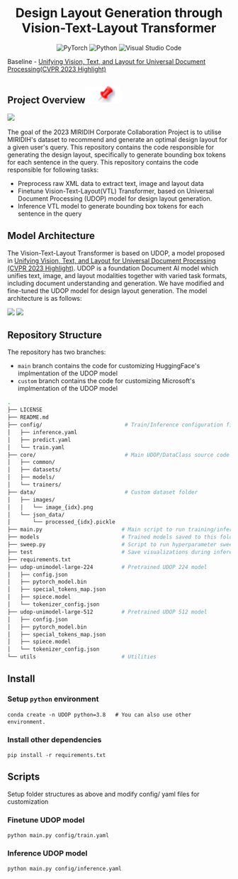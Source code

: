 <div align="center">

# Design Layout Generation through <br> Vision-Text-Layout Transformer

![PyTorch](https://img.shields.io/badge/PyTorch-%23EE4C2C.svg?style=for-the-badge&logo=PyTorch&logoColor=white)
![Python](https://img.shields.io/badge/python-3670A0?style=for-the-badge&logo=python&logoColor=ffdd54)
![Visual Studio Code](https://img.shields.io/badge/Visual%20Studio%20Code-0078d7.svg?style=for-the-badge&logo=visual-studio-code&logoColor=white)

</div>

Baseline - [Unifying Vision, Text, and Layout for Universal Document Processing(CVPR 2023 Highlight)](https://arxiv.org/abs/2212.02623)

## Project Overview![](https://raw.githubusercontent.com/aregtech/areg-sdk/master/docs/img/pin.svg)

<img src="https://github.com/miridi-sanhak/UDOP/assets/96368116/c7c2a63f-ba1b-43e3-ba4d-9d20cd91147b">

The goal of the 2023 MIRIDIH Corporate Collaboration Project is to utilise MIRIDIH's dataset to recommend and generate an optimal design layout for a given user's query. This repository contains the code responsible for generating the design layout, specifically to generate bounding box tokens for each sentence in the query. This repository contains the code responsible for following tasks:
- Preprocess raw XML data to extract text, image and layout data
- Finetune Vision-Text-Layout(VTL) Transformer, based on Universal Document Processing (UDOP) model for design layout generation.
- Inference VTL model to generate bounding box tokens for each sentence in the query


## Model Architecture
The Vision-Text-Layout Transformer is based on UDOP, a model proposed in [Unifying Vision, Text, and Layout for Universal Document Processing (CVPR 2023 Highlight)](https://arxiv.org/abs/2212.02623). UDOP is a foundation Document AI model which unifies text, image, and layout modalities together with varied task formats, including document understanding and generation.
We have modified and fine-tuned the UDOP model for design layout generation. The model architecture is as follows:

<img src="https://github.com/miridi-sanhak/UDOP/assets/96368116/337c8acc-ab63-48d5-9aa6-ae6901dd93cf">

<img src="https://github.com/miridi-sanhak/UDOP/assets/96368116/5ec3149a-83bc-467f-9a62-b997ece85696">





## Repository Structure
The repository has two branches:
- `main` branch contains the code for customizing HuggingFace's implmentation of the UDOP model
- `custom` branch contains the code for customizing Microsoft's implmentation of the UDOP model


``` bash
.
├── LICENSE
├── README.md
├── config/                          # Train/Inference configuration files
│   ├── inference.yaml
│   ├── predict.yaml
│   └── train.yaml
├── core/                            # Main UDOP/DataClass source code
│   ├── common/
│   ├── datasets/
│   ├── models/
│   └── trainers/
├── data/                            # Custom dataset folder
│   ├── images/
│   │   └── image_{idx}.png
│   └── json_data/
│       └── processed_{idx}.pickle
├── main.py                         # Main script to run training/inference
├── models                          # Trained models saved to this folder
├── sweep.py                        # Script to run hyperparameter sweep
├── test                            # Save visualizations during inference
├── requirements.txt
├── udop-unimodel-large-224         # Pretrained UDOP 224 model
│   ├── config.json
│   ├── pytorch_model.bin
│   ├── special_tokens_map.json
│   ├── spiece.model
│   └── tokenizer_config.json
├── udop-unimodel-large-512         # Pretrained UDOP 512 model
│   ├── config.json
│   ├── pytorch_model.bin
│   ├── special_tokens_map.json
│   ├── spiece.model
│   └── tokenizer_config.json
└── utils                           # Utilities
```

## Install
### Setup `python` environment
```
conda create -n UDOP python=3.8   # You can also use other environment.
```
### Install other dependencies
```
pip install -r requirements.txt
```



## Scripts
Setup folder structures as above and modify config/ yaml files for customization

### Finetune UDOP model
```
python main.py config/train.yaml
```

### Inference UDOP model
```
python main.py config/inference.yaml
```